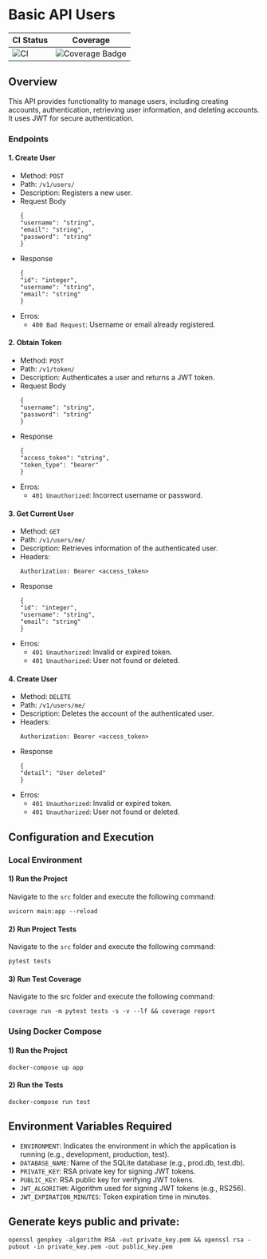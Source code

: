 # Basic API Users

| CI Status | Coverage |
|-----------|----------|
| ![CI](https://github.com/ronihdzz/basic-api-feelings/actions/workflows/ci.yml/badge.svg) | ![Coverage Badge](https://github.com/ronihdzz/basic-api-feelings/raw/artifacts/main/latest/coverage.svg) |

## Overview

This API provides functionality to manage users, including creating accounts, authentication, retrieving user information, and deleting accounts. It uses JWT for secure authentication.


### Endpoints


#### 1. Create User

* Method: `POST`
* Path: `/v1/users/`
* Description: Registers a new user.
* Request Body
    ```
    {
    "username": "string",
    "email": "string",
    "password": "string"
    }
    ```
* Response 
    ```
    {
    "id": "integer",
    "username": "string",
    "email": "string"
    }
    ```
* Erros:
    * `400 Bad Request`: Username or email already registered.


#### 2. Obtain Token

* Method: `POST`
* Path: `/v1/token/`
* Description: Authenticates a user and returns a JWT token.
* Request Body
    ```
    {
    "username": "string",
    "password": "string"
    }
    ```
* Response 
    ```
    {
    "access_token": "string",
    "token_type": "bearer"
    }
    ```
* Erros:
    * `401 Unauthorized`: Incorrect username or password.


#### 3. Get Current User

* Method: `GET`
* Path: `/v1/users/me/`
* Description: Retrieves information of the authenticated user.
* Headers:
    ```
    Authorization: Bearer <access_token>
    ```
* Response 
    ```
    {
    "id": "integer",
    "username": "string",
    "email": "string"
    }
    ```
* Erros:
    * `401 Unauthorized`: Invalid or expired token.
    * `401 Unauthorized`: User not found or deleted.


#### 4. Create User


* Method: `DELETE`
* Path: `/v1/users/me/`
* Description: Deletes the account of the authenticated user.
* Headers:
    ```
    Authorization: Bearer <access_token>
    ```
* Response 
    ```
    {
    "detail": "User deleted"
    }
    ```
* Erros:
    * `401 Unauthorized`: Invalid or expired token.
    * `401 Unauthorized`: User not found or deleted.

## Configuration and Execution

### Local Environment

#### 1) Run the Project

Navigate to the `src` folder and execute the following command:

```
uvicorn main:app --reload
```

#### 2) Run Project Tests


Navigate to the `src` folder and execute the following command:

```
pytest tests
```

#### 3) Run Test Coverage

Navigate to the src folder and execute the following command:

```
coverage run -m pytest tests -s -v --lf && coverage report
```

### Using Docker Compose

#### 1) Run the Project

```
docker-compose up app
```

#### 2) Run the Tests

```
docker-compose run test
```

## Environment Variables Required

* `ENVIRONMENT`: Indicates the environment in which the application is running (e.g., development, production, test).
* `DATABASE_NAME`: Name of the SQLite database (e.g., prod.db, test.db).
* `PRIVATE_KEY`: RSA private key for signing JWT tokens.
* `PUBLIC_KEY`: RSA public key for verifying JWT tokens.
* `JWT_ALGORITHM`: Algorithm used for signing JWT tokens (e.g., RS256).
* `JWT_EXPIRATION_MINUTES`: Token expiration time in minutes.

## Generate keys public and private:

```
openssl genpkey -algorithm RSA -out private_key.pem && openssl rsa -pubout -in private_key.pem -out public_key.pem
```
